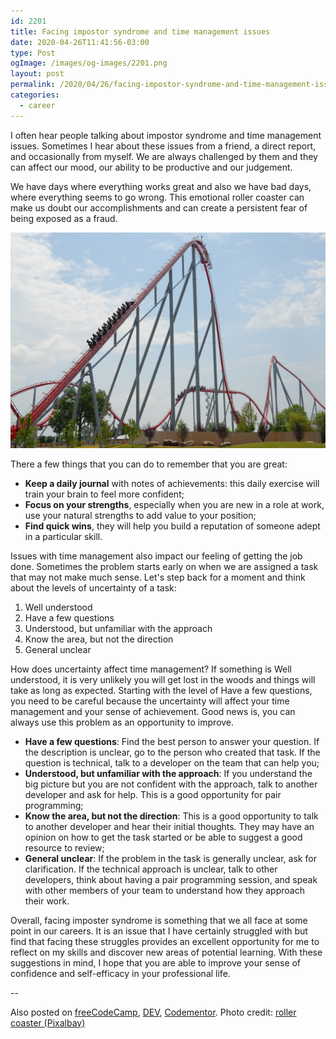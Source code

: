 ```yaml
---
id: 2201
title: Facing impostor syndrome and time management issues
date: 2020-04-26T11:41:56-03:00
type: Post
ogImage: /images/og-images/2201.png
layout: post
permalink: /2020/04/26/facing-impostor-syndrome-and-time-management-issues
categories:
  - career
---
```


I often hear people talking about impostor syndrome and time management issues. Sometimes I hear about these issues from a friend, a direct report, and occasionally from myself. We are always challenged by them and they can affect our mood, our ability to be productive and our judgement.

We have days where everything works great and also we have bad days, where everything seems to go wrong. This emotional roller coaster can make us doubt our accomplishments and can create a persistent fear of being exposed as a fraud.

![Roller coaster photo](/wp-content/uploads/2020/04/roller-coaster.jpg)

There a few things that you can do to remember that you are great:
- **Keep a daily journal** with notes of achievements: this daily exercise will train your brain to feel more confident;
- **Focus on your strengths**, especially when you are new in a role at work, use your natural strengths to add value to your position;
- **Find quick wins**, they will help you build a reputation of someone adept in a particular skill.

Issues with time management also impact our feeling of getting the job done. Sometimes the problem starts early on when we are assigned a task that may not make much sense. Let's step back for a moment and think about the levels of uncertainty of a task:

1) Well understood
2) Have a few questions
3) Understood, but unfamiliar with the approach
4) Know the area, but not the direction
5) General unclear

How does uncertainty affect time management? If something is Well understood, it is very unlikely you will get lost in the woods and things will take as long as expected. Starting with the level of Have a few questions, you need to be careful because the uncertainty will affect your time management and your sense of achievement. Good news is, you can always use this problem as an opportunity to improve.

- **Have a few questions**: Find the best person to answer your question. If the description is unclear, go to the person who created that task. If the question is technical, talk to a developer on the team that can help you;
- **Understood, but unfamiliar with the approach**: If you understand the big picture but you are not confident with the approach, talk to another developer and ask for help. This is a good opportunity for pair programming;
- **Know the area, but not the direction**: This is a good opportunity to talk to another developer and hear their initial thoughts. They may have an opinion on how to get the task started or be able to suggest a good resource to review;
- **General unclear**: If the problem in the task is generally unclear, ask for clarification. If the technical approach is unclear, talk to other developers, think about having a pair programming session, and speak with other members of your team to understand how they approach their work.

Overall, facing imposter syndrome is something that we all face at some point in our careers. It is an issue that I have certainly struggled with but find that facing these struggles provides an excellent opportunity for me to reflect on my skills and discover new areas of potential learning. With these suggestions in mind, I hope that you are able to improve your sense of confidence and self-efficacy in your professional life.

--

Also posted on [freeCodeCamp](https://www.freecodecamp.org/news/facing-impostor-syndrome-and-time-management-issues/), [DEV](https://dev.to/leonardofaria/facing-impostor-syndrome-and-time-management-issues-1mlj), [Codementor](https://www.codementor.io/@leonardofaria/facing-impostor-syndrome-and-time-management-issues-15vpjw3q2x). Photo credit: [roller coaster (Pixalbay)](https://pixabay.com/photos/roller-coaster-people-thrill-park-1553342/)
